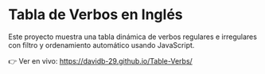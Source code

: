 # Tabla de Verbos en Inglés

Este proyecto muestra una tabla dinámica de verbos regulares e irregulares
con filtro y ordenamiento automático usando JavaScript.

👉 Ver en vivo: https://davidb-29.github.io/Table-Verbs/
